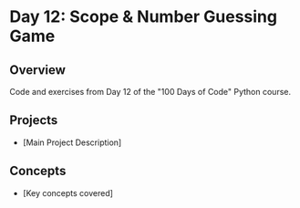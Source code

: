 # Day 12: Scope & Number Guessing Game

## Overview
Code and exercises from Day 12 of the "100 Days of Code" Python course.

## Projects
- [Main Project Description]

## Concepts
- [Key concepts covered]
